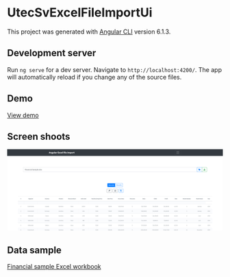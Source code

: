 # UtecSvExcelFileImportUi

This project was generated with [Angular CLI](https://github.com/angular/angular-cli) version 6.1.3.

## Development server

Run `ng serve` for a dev server. Navigate to `http://localhost:4200/`. The app will automatically reload if you change any of the source files.

## Demo

[View demo](https://franceskynov.github.io/angular-excel-file-import-ui/)

## Screen shoots

![UtecSvExcelFileImportUi](screenshoots/ui.png)

## Data sample

[Financial sample Excel workbook](http://go.microsoft.com/fwlink/?LinkID=521962)
